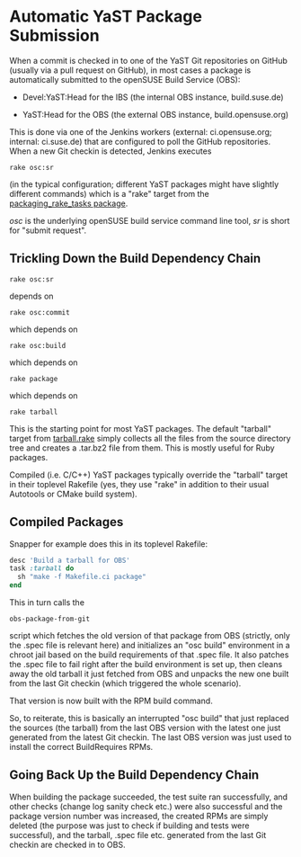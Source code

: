 # Automatic YaST Package Submission

When a commit is checked in to one of the YaST Git repositories on GitHub
(usually via a pull request on GitHub), in most cases a package is
automatically submitted to the openSUSE Build Service (OBS):

- Devel:YaST:Head for the IBS (the internal OBS instance, build.suse.de)

- YaST:Head for the OBS (the external OBS instance, build.opensuse.org)

This is done via one of the Jenkins workers (external: ci.opensuse.org;
internal: ci.suse.de) that are configured to poll the GitHub repositories.
When a new Git checkin is detected, Jenkins executes

    rake osc:sr

(in the typical configuration; different YaST packages might have slightly
different commands) which is a "rake" target from the
[packaging_rake_tasks package](https://github.com/openSUSE/packaging_rake_tasks).

_osc_ is the underlying openSUSE build service command line tool, _sr_ is short
for "submit request".




## Trickling Down the Build Dependency Chain

    rake osc:sr

depends on

    rake osc:commit

which depends on

    rake osc:build

which depends on

    rake package

which depends on

    rake tarball


This is the starting point for most YaST packages. The default "tarball" target
from
[tarball.rake](https://github.com/openSUSE/packaging_rake_tasks/blob/master/lib/tasks/tarball.rake)
simply collects all the files from the source directory tree and creates a
.tar.bz2 file from them. This is mostly useful for Ruby packages.

Compiled (i.e. C/C++) YaST packages typically override the "tarball" target in
their toplevel Rakefile (yes, they use "rake" in addition to their usual
Autotools or CMake build system).


## Compiled Packages

Snapper for example does this in its toplevel Rakefile:

```ruby
desc 'Build a tarball for OBS'
task :tarball do
  sh "make -f Makefile.ci package"
end
```

This in turn calls the

    obs-package-from-git

script which fetches the old version of that package from OBS (strictly, only
the .spec file is relevant here) and initializes an "osc build" environment in
a chroot jail based on the build requirements of that .spec file. It also
patches the .spec file to fail right after the build environment is set up,
then cleans away the old tarball it just fetched from OBS and unpacks the new
one built from the last Git checkin (which triggered the whole scenario).

That version is now built with the RPM build command.

So, to reiterate, this is basically an interrupted "osc build" that just
replaced the sources (the tarball) from the last OBS version with the latest
one just generated from the latest Git checkin. The last OBS version was just
used to install the correct BuildRequires RPMs.



## Going Back Up the Build Dependency Chain

When building the package succeeded, the test suite ran successfully, and other
checks (change log sanity check etc.) were also successful and the package
version number was increased, the created RPMs are simply deleted (the purpose
was just to check if building and tests were successful), and the tarball,
.spec file etc. generated from the last Git checkin are checked in to OBS.

